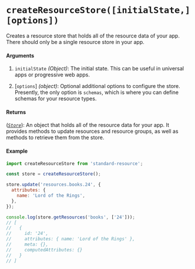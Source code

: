 # `createResourceStore([initialState,] [options])`

Creates a resource store that holds all of the resource data of your app. There should
only be a single resource store in your app.

#### Arguments

1.  `initialState` _(Object)_: The initial state. This can be useful in universal apps or progressive web apps.

2.  [`options`] _(object)_: Optional additional options to configure the store. Presently, the only option is
    `schemas`, which is where you can define schemas for your resource types.

#### Returns

([_`Store`_](Store.md)): An object that holds all of the resource data for your app. It provides methods to
update resources and resource groups, as well as methods to retrieve them from the store.

#### Example

```js
import createResourceStore from 'standard-resource';

const store = createResourceStore();

store.update('resources.books.24', {
  attributes: {
    name: 'Lord of the Rings',
  },
});

console.log(store.getResources('books', ['24']));
// [
//   {
//     id: '24',
//     attributes: { name: 'Lord of the Rings' },
//     meta: {},
//     computedAttributes: {}
//   }
// ]
```

